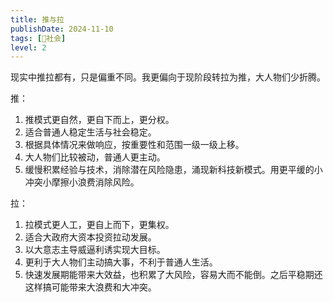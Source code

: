 ```yaml
---
title: 推与拉
publishDate: 2024-11-10
tags: [👫社会]
level: 2
---
```


现实中推拉都有，只是偏重不同。我更偏向于现阶段转拉为推，大人物们少折腾。

推：

1. 推模式更自然，更自下而上，更分权。
2. 适合普通人稳定生活与社会稳定。
3. 根据具体情况来做响应，按重要性和范围一级一级上移。
4. 大人物们比较被动，普通人更主动。
5. 缓慢积累经验与技术，消除潜在风险隐患，涌现新科技新模式。用更平缓的小冲突小摩擦小浪费消除风险。

拉：

1. 拉模式更人工，更自上而下，更集权。
2. 适合大政府大资本投资拉动发展。
3. 以大意志主导威逼利诱实现大目标。
4. 更利于大人物们主动搞大事，不利于普通人生活。
5. 快速发展期能带来大效益，也积累了大风险，容易大而不能倒。之后平稳期还这样搞可能带来大浪费和大冲突。
